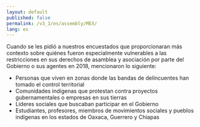 ```yaml
---
layout: default
published: false
permalink: /v3_1/es/assembly/MEX/
lang: es
---
```


Cuando se les pidió a nuestros encuestados que proporcionaran más contexto sobre quiénes fueron especialmente vulnerables a las restricciones en sus derechos de asamblea y asociación por parte del Gobierno o sus agentes en 2018, mencionaron lo siguiente:
-	Personas que viven en zonas donde las bandas de delincuentes han tomado el control territorial 
-	Comunidades indígenas que protestan contra proyectos gubernamentales o empresas en sus tierras
-	Líderes sociales que buscaban participar en el Gobierno
-	Estudiantes, profesores, miembros de movimientos sociales y pueblos indígenas en los estados de Oaxaca, Guerrero y Chiapas

